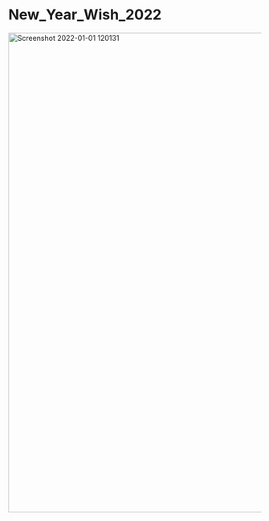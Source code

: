 # New_Year_Wish_2022
<img width="956" alt="Screenshot 2022-01-01 120131" src="https://user-images.githubusercontent.com/58084673/147845226-5c226285-1e76-43eb-8a8c-55b1642773b5.png">
